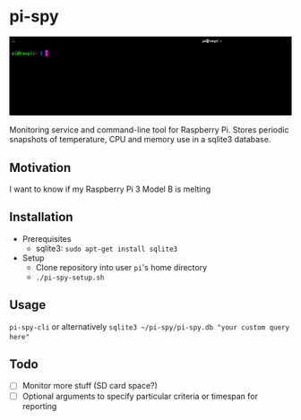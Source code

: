 # pi-spy

![](pi-spy.gif)

Monitoring service and command-line tool for Raspberry Pi. Stores periodic snapshots of temperature, CPU and memory use in a sqlite3 database.

## Motivation

I want to know if my Raspberry Pi 3 Model B is melting

## Installation

* Prerequisites
  * sqlite3: `sudo apt-get install sqlite3`
* Setup
  * Clone repository into user `pi`'s home directory
  * `./pi-spy-setup.sh`

## Usage

`pi-spy-cli` or alternatively `sqlite3 ~/pi-spy/pi-spy.db "your custom query here"`

## Todo

- [ ] Monitor more stuff (SD card space?)
- [ ] Optional arguments to specify particular criteria or timespan for reporting
